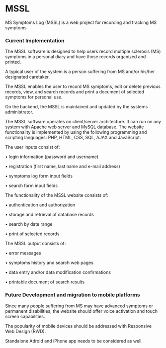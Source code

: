 # MSSL
MS Symptoms Log (MSSL) is a web project for recording and tracking MS symptoms

### Current Implementation

The MSSL software is designed to help users record multiple sclerosis (MS) symptoms in a personal diary and have those records organized and printed.

A typical user of the system is a person suffering from MS and/or his/her designated caretaker.

The MSSL enables the user to record MS symptoms, edit or delete previous records, view, and search records and print a document of selected symptoms for personal use.
 
On the backend, the MSSL is maintained and updated by the systems administrator.

The MSSL software operates on client/server architecture. It can run on any system with Apache web server and MySQL database. The website functionality is implemented by using the following programming and scripting languages: PHP, HTML, CSS, SQL, AJAX and JavaScript. 

The user inputs consist of: 

•	login information (password and username)

•	registration (first name, last name and e-mail address)

•	symptoms log form input fields

•	search form input fields


The functionality of the MSSL website consists of: 

•	authentication and authorization

•	storage and retrieval of database records

•	search by date range

•	print of selected records


The MSSL output consists of: 

•	error messages

•	symptoms history and search web pages

•	data entry and/or data modification confirmations

•	printable document of search results


### Future Development and migration to mobile platforms

Since many people suffering from MS may have advanced symptoms or permanent disabilities, the website should offer voice activation and touch screen capabilities.
 
The popularity of mobile devices should be addressed with Responsive Web Design (RWD). 

Standalone Adroid and iPhone app needs to be considered as well. 
